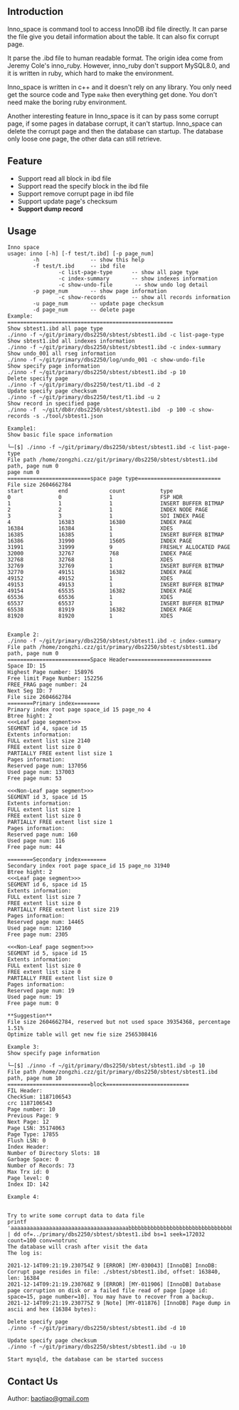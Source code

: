 ## Introduction

Inno_space is command tool to access InnoDB ibd file directly. It can parse the file give you detail information about the table. It can also fix corrupt page.

It parse the .ibd file to human readable format. The origin idea come from Jeremy Cole's inno_ruby. However, inno_ruby don't support MySQL8.0, and it is written in ruby, which hard to make the environment. 

Inno_space is written in c++ and it doesn't rely on any library. You only need get the source code and Type `make` then everything get done. You don't need make the boring ruby environment.

Another interesting feature in Inno_space is it can by pass some corrupt page, if some pages in database corrupt, it can't startup. Inno_space can delete the corrupt page and then the database can startup. The database only loose one page, the other data can still retrieve.

## Feature

* Support read all block in ibd file 
* Support read the specify block in the ibd file
* Support remove corrupt page in ibd file
* Support update page's checksum
* **Support dump record**


## Usage

```
Inno space
usage: inno [-h] [-f test/t.ibd] [-p page_num]
        -h                -- show this help
        -f test/t.ibd     -- ibd file
                -c list-page-type      -- show all page type
                -c index-summary       -- show indexes information
                -c show-undo-file       -- show undo log detail
        -p page_num       -- show page information
                -c show-records        -- show all records information
        -u page_num       -- update page checksum
        -d page_num       -- delete page
Example:
====================================================
Show sbtest1.ibd all page type
./inno -f ~/git/primary/dbs2250/sbtest/sbtest1.ibd -c list-page-type
Show sbtest1.ibd all indexes information
./inno -f ~/git/primary/dbs2250/sbtest/sbtest1.ibd -c index-summary
Show undo_001 all rseg information
./inno -f ~/git/primary/dbs2250/log/undo_001 -c show-undo-file
Show specify page information
./inno -f ~/git/primary/dbs2250/sbtest/sbtest1.ibd -p 10
Delete specify page
./inno -f ~/git/primary/dbs2250/test/t1.ibd -d 2
Update specify page checksum
./inno -f ~/git/primary/dbs2250/test/t1.ibd -u 2
Show record in specified page
./inno -f  ~/git/db8r/dbs2250/sbtest/sbtest1.ibd  -p 100 -c show-records -s ./tool/sbtest1.json

Example1:
Show basic file space information

└─[$] ./inno -f ~/git/primary/dbs2250/sbtest/sbtest1.ibd -c list-page-type
File path /home/zongzhi.czz/git/primary/dbs2250/sbtest/sbtest1.ibd path, page num 0
page num 0
==========================space page type==========================
File size 2604662784
start           end             count           type
0               0               1               FSP HDR
1               1               1               INSERT BUFFER BITMAP
2               2               1               INDEX NODE PAGE
3               3               1               SDI INDEX PAGE
4               16383           16380           INDEX PAGE
16384           16384           1               XDES
16385           16385           1               INSERT BUFFER BITMAP
16386           31990           15605           INDEX PAGE
31991           31999           9               FRESHLY ALLOCATED PAGE
32000           32767           768             INDEX PAGE
32768           32768           1               XDES
32769           32769           1               INSERT BUFFER BITMAP
32770           49151           16382           INDEX PAGE
49152           49152           1               XDES
49153           49153           1               INSERT BUFFER BITMAP
49154           65535           16382           INDEX PAGE
65536           65536           1               XDES
65537           65537           1               INSERT BUFFER BITMAP
65538           81919           16382           INDEX PAGE
81920           81920           1               XDES


Example 2:
./inno -f ~/git/primary/dbs2250/sbtest/sbtest1.ibd -c index-summary
File path /home/zongzhi.czz/git/primary/dbs2250/sbtest/sbtest1.ibd path, page num 0
==========================Space Header==========================
Space ID: 15
Highest Page number: 158976
Free limit Page Number: 152256
FREE_FRAG page number: 24
Next Seg ID: 7
File size 2604662784
========Primary index========
Primary index root page space_id 15 page_no 4
Btree hight: 2
<<<Leaf page segment>>>
SEGMENT id 4, space id 15
Extents information:
FULL extent list size 2140
FREE extent list size 0
PARTIALLY FREE extent list size 1
Pages information:
Reserved page num: 137056
Used page num: 137003
Free page num: 53

<<<Non-Leaf page segment>>>
SEGMENT id 3, space id 15
Extents information:
FULL extent list size 1
FREE extent list size 0
PARTIALLY FREE extent list size 1
Pages information:
Reserved page num: 160
Used page num: 116
Free page num: 44

========Secondary index========
Secondary index root page space_id 15 page_no 31940
Btree hight: 2
<<<Leaf page segment>>>
SEGMENT id 6, space id 15
Extents information:
FULL extent list size 7
FREE extent list size 0
PARTIALLY FREE extent list size 219
Pages information:
Reserved page num: 14465
Used page num: 12160
Free page num: 2305

<<<Non-Leaf page segment>>>
SEGMENT id 5, space id 15
Extents information:
FULL extent list size 0
FREE extent list size 0
PARTIALLY FREE extent list size 0
Pages information:
Reserved page num: 19
Used page num: 19
Free page num: 0

**Suggestion**
File size 2604662784, reserved but not used space 39354368, percentage 1.51%
Optimize table will get new fie size 2565308416

Example 3:
Show specify page information

└─[$] ./inno -f ~/git/primary/dbs2250/sbtest/sbtest1.ibd -p 10
File path /home/zongzhi.czz/git/primary/dbs2250/sbtest/sbtest1.ibd path, page num 10
==========================block==========================
FIL Header:
CheckSum: 1187106543
crc 1187106543
Page number: 10
Previous Page: 9
Next Page: 12
Page LSN: 35174063
Page Type: 17855
Flush LSN: 0
Index Header:
Number of Directory Slots: 18
Garbage Space: 0
Number of Records: 73
Max Trx id: 0
Page level: 0
Index ID: 142

Example 4:


Try to write some corrupt data to data file
printf 'aaaaaaaaaaaaaaaaaaaaaaaaaaaaaaaaaaaaabbbbbbbbbbbbbbbbbbbbbbbbbbbbbbbbbbbb' | dd of=../primary/dbs2250/sbtest/sbtest1.ibd bs=1 seek=172032 count=100 conv=notrunc
The database will crash after visit the data
The log is:

2021-12-14T09:21:19.230754Z 9 [ERROR] [MY-030043] [InnoDB] InnoDB: Corrupt page resides in file: ./sbtest/sbtest1.ibd, offset: 163840, len: 16384
2021-12-14T09:21:19.230768Z 9 [ERROR] [MY-011906] [InnoDB] Database page corruption on disk or a failed file read of page [page id: space=15, page number=10]. You may have to recover from a backup.
2021-12-14T09:21:19.230775Z 9 [Note] [MY-011876] [InnoDB] Page dump in ascii and hex (16384 bytes):

Delete specify page
./inno -f ~/git/primary/dbs2250/sbtest/sbtest1.ibd -d 10

Update specify page checksum
./inno -f ~/git/primary/dbs2250/sbtest/sbtest1.ibd -u 10

Start mysqld, the database can be started success

```

## Contact Us

Author: baotiao@gmail.com
